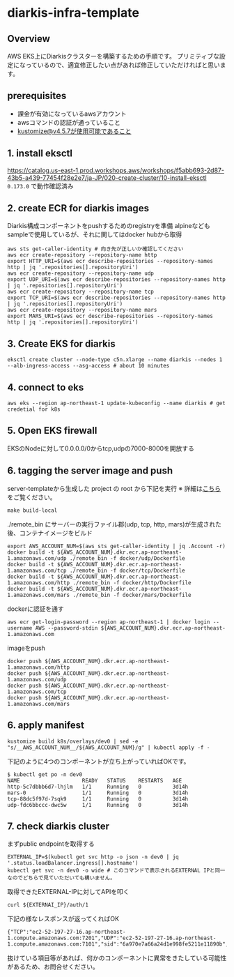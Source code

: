 # diarkis-infra-template

## Overview
AWS EKS上にDiarkisクラスターを構築するための手順です。
プリミティブな設定になっているので、適宜修正したい点があれば修正していただければと思います。

## prerequisites
- 課金が有効になっているawsアカウント
- awsコマンドの認証が通っていること
- kustomize@v4.5.7が使用可能であること

## 1. install eksctl
https://catalog.us-east-1.prod.workshops.aws/workshops/f5abb693-2d87-43b5-a439-77454f28e2e7/ja-JP/020-create-cluster/10-install-eksctl
`0.173.0` で動作確認済み

## 2. create ECR for diarkis images
Diarkis構成コンポーネントをpushするためのregistryを準備
alpineなどもsampleで使用しているが、それに関してはdocker hubから取得
```
aws sts get-caller-identity # 向き先が正しいか確認してください
aws ecr create-repository --repository-name http
export HTTP_URI=$(aws ecr describe-repositories --repository-names http | jq '.repositories[].repositoryUri')
aws ecr create-repository --repository-name udp
export UDP_URI=$(aws ecr describe-repositories --repository-names http | jq '.repositories[].repositoryUri')
aws ecr create-repository --repository-name tcp
export TCP_URI=$(aws ecr describe-repositories --repository-names http | jq '.repositories[].repositoryUri')
aws ecr create-repository --repository-name mars
export MARS_URI=$(aws ecr describe-repositories --repository-names http | jq '.repositories[].repositoryUri')
```

## 3. Create EKS for diarkis
```
eksctl create cluster --node-type c5n.xlarge --name diarkis --nodes 1 --alb-ingress-access --asg-access # about 10 minutes
```

## 4. connect to eks
```
aws eks --region ap-northeast-1 update-kubeconfig --name diarkis # get credetial for k8s
```

## 5. Open EKS firewall
EKSのNodeに対して0.0.0.0/0からtcp,udpの7000-8000を開放する

## 6. tagging the server image and push
server-templateから生成した project の root から下記を実行
※ 詳細は[こちら](https://help.diarkis.io/ja/running-diarkis-server-on-local)をご覧ください。
```
make build-local
```
./remote_bin にサーバーの実行ファイル郡(udp, tcp, http, mars)が生成された後、コンテナイメージをビルド
```
export AWS_ACCOUNT_NUM=$(aws sts get-caller-identity | jq .Account -r)
docker build -t ${AWS_ACCOUNT_NUM}.dkr.ecr.ap-northeast-1.amazonaws.com/udp ./remote_bin -f docker/udp/Dockerfile
docker build -t ${AWS_ACCOUNT_NUM}.dkr.ecr.ap-northeast-1.amazonaws.com/tcp ./remote_bin -f docker/tcp/Dockerfile
docker build -t ${AWS_ACCOUNT_NUM}.dkr.ecr.ap-northeast-1.amazonaws.com/http ./remote_bin -f docker/http/Dockerfile
docker build -t ${AWS_ACCOUNT_NUM}.dkr.ecr.ap-northeast-1.amazonaws.com/mars ./remote_bin -f docker/mars/Dockerfile
```
dockerに認証を通す
```
aws ecr get-login-password --region ap-northeast-1 | docker login --username AWS --password-stdin ${AWS_ACCOUNT_NUM}.dkr.ecr.ap-northeast-1.amazonaws.com
```
imageをpush
```
docker push ${AWS_ACCOUNT_NUM}.dkr.ecr.ap-northeast-1.amazonaws.com/http
docker push ${AWS_ACCOUNT_NUM}.dkr.ecr.ap-northeast-1.amazonaws.com/udp
docker push ${AWS_ACCOUNT_NUM}.dkr.ecr.ap-northeast-1.amazonaws.com/tcp
docker push ${AWS_ACCOUNT_NUM}.dkr.ecr.ap-northeast-1.amazonaws.com/mars
```

## 6. apply manifest
```
kustomize build k8s/overlays/dev0 | sed -e "s/__AWS_ACCOUNT_NUM__/${AWS_ACCOUNT_NUM}/g" | kubectl apply -f -
```
下記のように4つのコンポーネントが立ち上がっていればOKです。
```
$ kubectl get po -n dev0
NAME                    READY   STATUS    RESTARTS   AGE
http-5c7dbbb6d7-lhjlm   1/1     Running   0          3d14h
mars-0                  1/1     Running   0          3d14h
tcp-88dc5f97d-7sqk9     1/1     Running   0          3d14h
udp-fdc6bbccc-dwc5w     1/1     Running   0          3d14h
```
## 7. check diarkis cluster
まずpublic endpointを取得する
```
EXTERNAL_IP=$(kubectl get svc http -o json -n dev0 | jq '.status.loadBalancer.ingress[].hostname')
kubectl get svc -n dev0 -o wide # このコマンドで表示されるEXTERNAL IPと同一なのでどちらで見ていただいても構いません。
```

取得できたEXTERNAL-IPに対してAPIを叩く
```
curl ${EXTERNAI_IP}/auth/1
```
下記の様なレスポンスが返ってくればOK
```
{"TCP":"ec2-52-197-27-16.ap-northeast-1.compute.amazonaws.com:7201","UDP":"ec2-52-197-27-16.ap-northeast-1.compute.amazonaws.com:7101","sid":"6a970e7a66a24d1e998fe5211e11890b","encryptionKey":"59ccc205e9a94e11a17a59c601669102","encryptionIV":"0167b0e1c1e24ff39d3150dae640f67f","encryptionMacKey":"197dc161f4c44f829ff9712805ab6b36"}%
```
抜けている項目等があれば、何かのコンポーネントに異常をきたしている可能性があるため、お問合せください。

